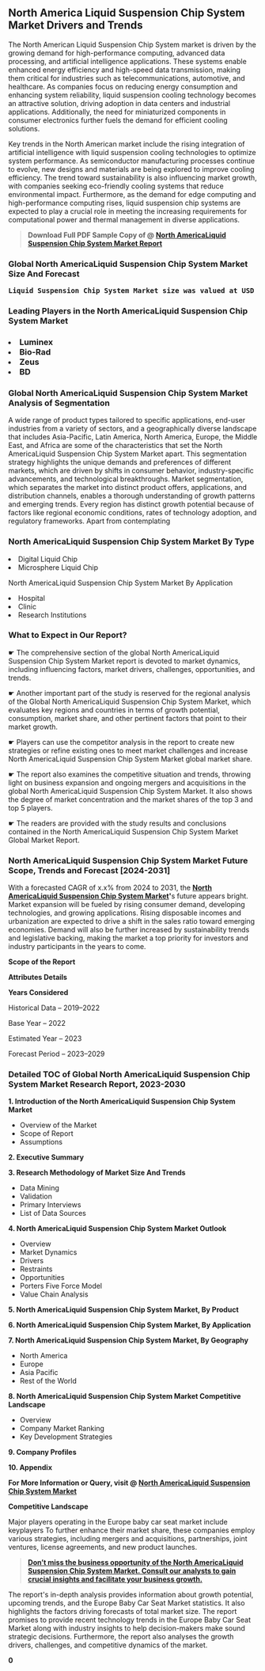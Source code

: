 <p> <h2>North America Liquid Suspension Chip System Market Drivers and Trends</h2><p>The North American Liquid Suspension Chip System market is driven by the growing demand for high-performance computing, advanced data processing, and artificial intelligence applications. These systems enable enhanced energy efficiency and high-speed data transmission, making them critical for industries such as telecommunications, automotive, and healthcare. As companies focus on reducing energy consumption and enhancing system reliability, liquid suspension cooling technology becomes an attractive solution, driving adoption in data centers and industrial applications. Additionally, the need for miniaturized components in consumer electronics further fuels the demand for efficient cooling solutions.</p><p>Key trends in the North American market include the rising integration of artificial intelligence with liquid suspension cooling technologies to optimize system performance. As semiconductor manufacturing processes continue to evolve, new designs and materials are being explored to improve cooling efficiency. The trend toward sustainability is also influencing market growth, with companies seeking eco-friendly cooling systems that reduce environmental impact. Furthermore, as the demand for edge computing and high-performance computing rises, liquid suspension chip systems are expected to play a crucial role in meeting the increasing requirements for computational power and thermal management in diverse applications.</p></p><blockquote id="" class=""><strong>Download Full PDF Sample Copy of @&nbsp;<a href="https://www.verifiedmarketreports.com/download-sample/?rid=450282&utm_source=GitHub-Jan&utm_medium=280" target="_blank">North AmericaLiquid Suspension Chip System Market Report</a>&nbsp;&nbsp;</strong></blockquote><h3 id="" class=""><strong>Global&nbsp;North AmericaLiquid Suspension Chip System Market Size And Forecast</strong></h3><pre class="reader-text-block__code-block"><strong>Liquid Suspension Chip System Market size was valued at USD 1.2 Billion in 2022 and is projected to reach USD 2.5 Billion by 2030, growing at a CAGR of 9.9% from 2024 to 2030.</strong></pre><h3 id="" class="">Leading Players in the&nbsp;North AmericaLiquid Suspension Chip System Market</h3><h3 class=""></Li><Li>Luminex</Li><Li> Bio-Rad</Li><Li> Zeus</Li><Li> BD</h3><h3 id="" class="">Global&nbsp;North AmericaLiquid Suspension Chip System Market Analysis of Segmentation</h3><p id="" class="">A wide range of product types tailored to specific applications, end-user industries from a variety of sectors, and a geographically diverse landscape that includes Asia-Pacific, Latin America, North America, Europe, the Middle East, and Africa are some of the characteristics that set the North AmericaLiquid Suspension Chip System Market apart. This segmentation strategy highlights the unique demands and preferences of different markets, which are driven by shifts in consumer behavior, industry-specific advancements, and technological breakthroughs. Market segmentation, which separates the market into distinct product offers, applications, and distribution channels, enables a thorough understanding of growth patterns and emerging trends. Every region has distinct growth potential because of factors like regional economic conditions, rates of technology adoption, and regulatory frameworks. Apart from contemplating</p><h3 id="" class="">North AmericaLiquid Suspension Chip System Market&nbsp;By Type</h3><p></Li><Li>Digital Liquid Chip</Li><Li> Microsphere Liquid Chip</p><div class="" data-test-id=""><p>North AmericaLiquid Suspension Chip System Market&nbsp;By Application</p></div><p class=""></Li><Li>Hospital</Li><Li> Clinic</Li><Li> Research Institutions</p><div class="" data-test-id=""><h3><span class="">What to Expect in Our Report?</span></h3></div><div class="" data-test-id=""><p><span class="">☛ The comprehensive section of the global North AmericaLiquid Suspension Chip System Market report is devoted to market dynamics, including influencing factors, market drivers, challenges, opportunities, and trends.</span></p></div><div class="" data-test-id=""><p><span class="">☛ Another important part of the study is reserved for the regional analysis of the Global North AmericaLiquid Suspension Chip System Market, which evaluates key regions and countries in terms of growth potential, consumption, market share, and other pertinent factors that point to their market growth.</span></p></div><div class="" data-test-id=""><p><span class="">☛ Players can use the competitor analysis in the report to create new strategies or refine existing ones to meet market challenges and increase North AmericaLiquid Suspension Chip System Market global market share.</span></p></div><div class="" data-test-id=""><p><span class="">☛ The report also examines the competitive situation and trends, throwing light on business expansion and ongoing mergers and acquisitions in the global North AmericaLiquid Suspension Chip System Market. It also shows the degree of market concentration and the market shares of the top 3 and top 5 players.</span></p></div><div class="" data-test-id=""><p><span class="">☛ The readers are provided with the study results and conclusions contained in the North AmericaLiquid Suspension Chip System Market Global Market Report.</span></p></div><div class="" data-test-id=""><h3><span class="">North AmericaLiquid Suspension Chip System Market Future Scope, Trends and Forecast [2024-2031]</span></h3></div><div class="" data-test-id=""><p><span class="">With a forecasted CAGR of x.x% from 2024 to 2031, the <strong><a href="https://www.verifiedmarketreports.com/download-sample/?rid=450282&utm_source=GitHub-Jan&utm_medium=280" target="_blank">North AmericaLiquid Suspension Chip System Market</a>'</strong>s future appears bright. Market expansion will be fueled by rising consumer demand, developing technologies, and growing applications. Rising disposable incomes and urbanization are expected to drive a shift in the sales ratio toward emerging economies. Demand will also be further increased by sustainability trends and legislative backing, making the market a top priority for investors and industry participants in the years to come.</span></p><p id="ember66" class="ember-view reader-text-block__paragraph"><strong>Scope of the Report</strong></p><p id="ember67" class="ember-view reader-text-block__paragraph"><strong>Attributes Details</strong></p><p id="ember68" class="ember-view reader-text-block__paragraph"><strong>Years Considered</strong></p><p id="ember69" class="ember-view reader-text-block__paragraph">Historical Data &ndash; 2019&ndash;2022</p><p id="ember70" class="ember-view reader-text-block__paragraph">Base Year &ndash; 2022</p><p id="ember71" class="ember-view reader-text-block__paragraph">Estimated Year &ndash; 2023</p><p id="ember72" class="ember-view reader-text-block__paragraph">Forecast Period &ndash; 2023&ndash;2029</p></div><h3 id="" class="">Detailed TOC of Global North AmericaLiquid Suspension Chip System Market Research Report, 2023-2030</h3><p id="" class=""><strong>1. Introduction of the North AmericaLiquid Suspension Chip System Market</strong></p><ul><li>Overview of the Market</li><li>Scope of Report</li><li>Assumptions</li></ul><p id="" class=""><strong>2. Executive Summary</strong></p><p id="" class=""><strong>3. Research Methodology of Market Size And Trends</strong></p><ul><li>Data Mining</li><li>Validation</li><li>Primary Interviews</li><li>List of Data Sources</li></ul><p id="" class=""><strong>4. North AmericaLiquid Suspension Chip System Market Outlook</strong></p><ul><li>Overview</li><li>Market Dynamics</li><li>Drivers</li><li>Restraints</li><li>Opportunities</li><li>Porters Five Force Model</li><li>Value Chain Analysis</li></ul><p id="" class=""><strong>5. North AmericaLiquid Suspension Chip System Market, By Product</strong></p><p id="" class=""><strong>6. North AmericaLiquid Suspension Chip System Market, By Application</strong></p><p id="" class=""><strong>7. North AmericaLiquid Suspension Chip System Market, By Geography</strong></p><ul><li>North America</li><li>Europe</li><li>Asia Pacific</li><li>Rest of the World</li></ul><p id="" class=""><strong>8. North AmericaLiquid Suspension Chip System Market Competitive Landscape</strong></p><ul><li>Overview</li><li>Company Market Ranking</li><li>Key Development Strategies</li></ul><p id="" class=""><strong>9. Company Profiles</strong></p><p id="" class=""><strong>10. Appendix</strong></p><p><strong>For More Information or Query, visit&nbsp;@ <a href="https://www.verifiedmarketreports.com/product/liquid-suspension-chip-system-market/" target="_blank">North AmericaLiquid Suspension Chip System Market</a></strong></p><p id="ember61" class="ember-view reader-text-block__paragraph"><strong>Competitive Landscape</strong></p><p id="ember62" class="ember-view reader-text-block__paragraph">Major players operating in the Europe baby car seat market include keyplayers To further enhance their market share, these companies employ various strategies, including mergers and acquisitions, partnerships, joint ventures, license agreements, and new product launches.</p><blockquote id="ember63" class="ember-view reader-text-block__blockquote"><strong><a href="https://www.verifiedmarketreports.com/download-sample/?rid=450282&utm_source=GitHub-Jan&utm_medium=280" target="_blank">Don&rsquo;t miss the business opportunity of the North AmericaLiquid Suspension Chip System Market. Consult our analysts to gain crucial insights and facilitate your business growth.</a></strong></blockquote><p id="ember64" class="ember-view reader-text-block__paragraph">The report's in-depth analysis provides information about growth potential, upcoming trends, and the Europe Baby Car Seat Market statistics. It also highlights the factors driving forecasts of total market size. The report promises to provide recent technology trends in the Europe Baby Car Seat Market along with industry insights to help decision-makers make sound strategic decisions. Furthermore, the report also analyses the growth drivers, challenges, and competitive dynamics of the market.</p><p class="ember-view reader-text-block__paragraph"><strong>0</strong></p>
